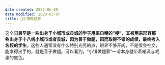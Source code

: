 ```yaml
---
date created: 2022-06-09
date modified: 2023-03-07
title: 🐤小镇做题家
---
```


这个词**最早是一些出身于小城市或县城的学子用来自嘲的“梗”，其被用来形容那些出身于十八线小城市或者县城，因为善于做题，因而取得不错的成绩，最终考入名校的学生**。这些人通常没有什么特别光亮的点，眼界不够开阔，不是很会社交，能拿得出手的，就是善于做题。可以看到，“小镇做题家”一词本身就带着嘲讽与戏谑的底色。
